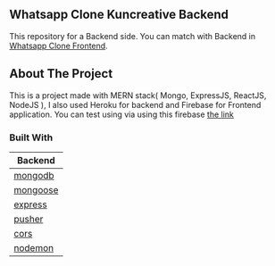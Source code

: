 ## Whatsapp Clone Kuncreative Backend

This repository for a Backend side.
You can match with Backend in [Whatsapp Clone Frontend](https://github.com/k-cicek/Whatsapp-front-end).


## About The Project

This is a project made with MERN stack( Mongo, ExpressJS, ReactJS, NodeJS ), I also used Heroku for backend and Firebase for Frontend application.
You can test using via using this firebase [the link](https://lnkd.in/dKk3etp )


### Built With  

|                     Backend                     |
|-------------------------------------------------|
|     [mongodb](https://www.mongodb.com/)         |
|     [mongoose](https://mongoosejs.com/)         | 
|     [express](https://expressjs.com/pt-br/)     |
|     [pusher](https://pusher.com/)               |
|     [cors](https://www.npmjs.com/package/co)    |
|     [nodemon](https://nodemon.io/)              |





